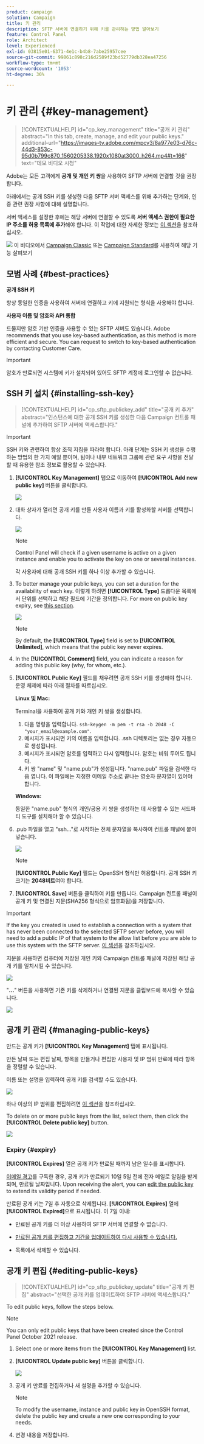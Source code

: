 ```yaml
---
product: campaign
solution: Campaign
title: 키 관리
description: SFTP 서버에 연결하기 위해 키를 관리하는 방법 알아보기
feature: Control Panel
role: Architect
level: Experienced
exl-id: 03815e01-6371-4e1c-b4b8-7abe25957cee
source-git-commit: 99861c898c216d2589f23bd52779db328ea47256
workflow-type: tm+mt
source-wordcount: '1053'
ht-degree: 36%

---
```


# 키 관리 {#key-management}

>[!CONTEXTUALHELP]
>id="cp_key_management"
>title="공개 키 관리"
>abstract="In this tab, create, manage, and edit your public keys."
>additional-url="https://images-tv.adobe.com/mpcv3/8a977e03-d76c-44d3-853c-95d0b799c870_1560205338.1920x1080at3000_h264.mp4#t=166" text="데모 비디오 시청"

Adobe는 모든 고객에게 **공개 및 개인 키 쌍**&#x200B;을 사용하여 SFTP 서버에 연결할 것을 권장합니다.

아래에서는 공개 SSH 키를 생성한 다음 SFTP 서버 액세스를 위해 추가하는 단계와, 인증 관련 권장 사항에 대해 설명합니다.

서버 액세스를 설정한 후에는 해당 서버에 연결할 수 있도록 **서버 액세스 권한이 필요한 IP 주소를 허용 목록에 추가**&#x200B;해야 합니다. 이 작업에 대한 자세한 정보는 [이 섹션](../../instances-settings/using/ip-allow-listing-instance-access.md)을 참조하십시오.

![](assets/do-not-localize/how-to-video.png) 이 비디오에서 [Campaign Classic](https://experienceleague.adobe.com/docs/campaign-classic-learn/control-panel/sftp-management/generate-ssh-key.html#sftp-management) 또는 [Campaign Standard](https://experienceleague.adobe.com/docs/campaign-standard-learn/control-panel/sftp-management/generate-ssh-key.html#sftp-management)를 사용하여 해당 기능 살펴보기

## 모범 사례 {#best-practices}

**공개 SSH 키**

항상 동일한 인증을 사용하여 서버에 연결하고 키에 지원되는 형식을 사용해야 합니다.

**사용자 이름 및 암호와 API 통합**

드물지만 암호 기반 인증을 사용할 수 있는 SFTP 서버도 있습니다. Adobe recommends that you use key-based authentication, as this method is more efficient and secure. You can request to switch to key-based authentication by contacting Customer Care.

>[!IMPORTANT]
>
>암호가 만료되면 시스템에 키가 설치되어 있어도 SFTP 계정에 로그인할 수 없습니다.

## SSH 키 설치 {#installing-ssh-key}

>[!CONTEXTUALHELP]
>id="cp_sftp_publickey_add"
>title="공개 키 추가"
>abstract="인스턴스에 대한 공개 SSH 키를 생성한 다음 Campaign 컨트롤 패널에 추가하여 SFTP 서버에 액세스합니다."

>[!IMPORTANT]
>
>SSH 키와 관련하여 항상 조직 지침을 따라야 합니다. 아래 단계는 SSH 키 생성을 수행하는 방법의 한 가지 예일 뿐이며, 팀이나 내부 네트워크 그룹에 관련 요구 사항을 전달할 때 유용한 참조 정보로 활용할 수 있습니다.

1. **[!UICONTROL Key Management]** 탭으로 이동하여 **[!UICONTROL Add new public key]** 버튼을 클릭합니다.

   ![](assets/key0.png)

1. 대화 상자가 열리면 공개 키를 만들 사용자 이름과 키를 활성화할 서버를 선택합니다.

   ![](assets/key1.png)

   >[!NOTE]
   >
   >Control Panel will check if a given username is active on a given instance and enable you to activate the key on one or several instances.
   >
   >각 사용자에 대해 공개 SSH 키를 하나 이상 추가할 수 있습니다.

1. To better manage your public keys, you can set a duration for the availability of each key. 이렇게 하려면 **[!UICONTROL Type]** 드롭다운 목록에서 단위를 선택하고 해당 필드에 기간을 정의합니다. For more on public key expiry, see [this section](#expiry).

   ![](assets/key_expiry.png)

   >[!NOTE]
   >
   >By default, the **[!UICONTROL Type]** field is set to **[!UICONTROL Unlimited]**, which means that the public key never expires.

1. In the **[!UICONTROL Comment]** field, you can indicate a reason for adding this public key (why, for whom, etc.).

1. **[!UICONTROL Public Key]** 필드를 채우려면 공개 SSH 키를 생성해야 합니다. 운영 체제에 따라 아래 절차를 따르십시오.

   **Linux 및 Mac:**

   Terminal을 사용하여 공개 키와 개인 키 쌍을 생성합니다.
   1. 다음 명령을 입력합니다. `ssh-keygen -m pem -t rsa -b 2048 -C "your_email@example.com"`.
   1. 메시지가 표시되면 키의 이름을 입력합니다. .ssh 디렉토리는 없는 경우 자동으로 생성됩니다.
   1. 메시지가 표시되면 암호를 입력하고 다시 입력합니다. 암호는 비워 두어도 됩니다.
   1. 키 쌍 &quot;name&quot; 및 &quot;name.pub&quot;가 생성됩니다. &quot;name.pub&quot; 파일을 검색한 다음 엽니다. 이 파일에는 지정한 이메일 주소로 끝나는 영숫자 문자열이 있어야 합니다.

   **Windows:**

   동일한 &quot;name.pub&quot; 형식의 개인/공용 키 쌍을 생성하는 데 사용할 수 있는 서드파티 도구를 설치해야 할 수 있습니다.

1. .pub 파일을 열고 &quot;ssh...&quot;로 시작하는 전체 문자열을 복사하여 컨트롤 패널에 붙여넣습니다.

   ![](assets/publickey.png)

   >[!NOTE]
   >
   >**[!UICONTROL Public Key]** 필드는 OpenSSH 형식만 허용합니다. 공개 SSH 키 크기는 **2048비트**&#x200B;여야 합니다.

1. **[!UICONTROL Save]** 버튼을 클릭하여 키를 만듭니다. Campaign 컨트롤 패널이 공개 키 및 연결된 지문(SHA256 형식으로 암호화됨)을 저장합니다.

>[!IMPORTANT]
>
>If the key you created is used to establish a connection with a system that has never been connected to the selected SFTP server before, you will need to add a public IP of that system to the allow list before you are able to use this system with the SFTP server. [이 섹션](ip-range-allow-listing.md)을 참조하십시오.

지문을 사용하면 컴퓨터에 저장된 개인 키와 Campaign 컨트롤 패널에 저장된 해당 공개 키를 일치시킬 수 있습니다.

![](assets/fingerprint_compare.png)

&quot;**...**&quot; 버튼을 사용하면 기존 키를 삭제하거나 연결된 지문을 클립보드에 복사할 수 있습니다.

![](assets/key_options.png)

## 공개 키 관리 {#managing-public-keys}

만드는 공개 키가 **[!UICONTROL Key Management]** 탭에 표시됩니다.

만든 날짜 또는 편집 날짜, 항목을 만들거나 편집한 사용자 및 IP 범위 만료에 따라 항목을 정렬할 수 있습니다.

이름 또는 설명을 입력하여 공개 키를 검색할 수도 있습니다.

![](assets/control_panel_key_management_sort.png)

하나 이상의 IP 범위를 편집하려면 [이 섹션](#editing-public-keys)을 참조하십시오.

To delete on or more public keys from the list, select them, then click the **[!UICONTROL Delete public key]** button.

![](assets/control_panel_delete_key.png)

### Expiry {#expiry}

**[!UICONTROL Expires]** 열은 공개 키가 만료될 때까지 남은 일수를 표시합니다.

[이메일 경고](../../performance-monitoring/using/email-alerting.md)를 구독한 경우, 공개 키가 만료되기 10일 5일 전에 전자 메일로 알림을 받게 되며, 만료될 날짜입니다. Upon receiving the alert, you can [edit the public key](#editing-public-keys) to extend its validity period if needed.

만료된 공개 키는 7일 후 자동으로 삭제됩니다. **[!UICONTROL Expires]** 열에 **[!UICONTROL Expired]**&#x200B;으로 표시됩니다. 이 7일 이내:

* 만료된 공개 키를 더 이상 사용하여 SFTP 서버에 연결할 수 없습니다.

* [만료된 공개 키를 편집하고 기간을 업데이트하여 다시 사용할 수 있습니다.](#editing-public-keys)

* 목록에서 삭제할 수 있습니다.

## 공개 키 편집 {#editing-public-keys}

>[!CONTEXTUALHELP]
>id="cp_sftp_publickey_update"
>title="공개 키 편집"
>abstract="선택한 공개 키를 업데이트하여 SFTP 서버에 액세스합니다."

To edit public keys, follow the steps below.

>[!NOTE]
>
>You can only edit public keys that have been created since the Control Panel October 2021 release.

1. Select one or more items from the **[!UICONTROL Key Management]** list.
1. **[!UICONTROL Update public key]** 버튼을 클릭합니다.

   ![](assets/control_panel_edit_key.png)

1. 공개 키 만료를 편집하거나 새 설명을 추가할 수 있습니다.

   >[!NOTE]
   >
   >To modify the username, instance and public key in OpenSSH format, delete the public key and create a new one corresponding to your needs.

1. 변경 내용을 저장합니다.
